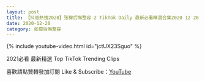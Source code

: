 ```yaml
---
layout: post
title: 【抖音熱搜2020】张檬后悔整容 2 TikTok Daily 最新必看精選合集2020 12 20
date: 2020-12-20
category: 张檬后悔整容
---
```


{% include youtube-video.html id="jctUX23Sguo" %}

2021必看 最新精選 Top TikTok Trending Clips

喜歡請點贊轉發加訂閱 Like & Subscribe：[YouTube](https://www.youtube.com/channel/UCAoR7VcanIPd04uEq_GIylA/videos)

